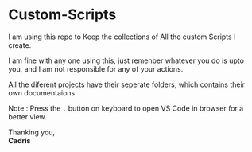 # Custom-Scripts

I am using this repo to Keep the collections of All the custom Scripts I create.

I am fine with any one using this, just remenber whatever you do is upto you, and I am not responsible for any of your actions.

All the diferent projects have their seperate folders, which contains their own documentaions.

Note : Press the `.` button on keyboard to open VS Code in browser for a better view. 

Thanking you,<br>
**Cadris**
